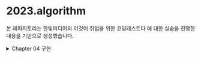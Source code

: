 # 2023.algorithm

본 레파지토리는 한빛미디어의 이것이 취업을 위한 코딩테스트다 애 대한 실습을 진행한 내용을 기반으로 생성했습니다.

<details>
<summary> Chapter 04 구현 </summary>
<div markdown="1">

|문제|코드링크|난이도|
|-----|-----|-----|
|게임 개발| [python]() | :star::star:|

</div>
</details>
